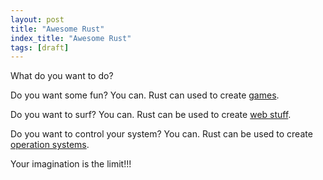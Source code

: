 ```yaml
---
layout: post
title: "Awesome Rust"
index_title: "Awesome Rust"
tags: [draft]
---
```


What do you want to do?

Do you want some fun? You can. Rust can used to create [games](https://github.com/kud1ing/awesome-rust#games).

Do you want to surf? You can. Rust can be used to create [web stuff](https://github.com/flosse/rust-web-framework-comparison).

Do you want to control your system? You can. Rust can be used to create [operation systems](https://github.com/kud1ing/awesome-rust#operating-systems).

Your imagination is the limit!!!
